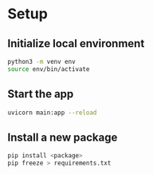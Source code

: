 # Setup

## Initialize local environment
```bash
python3 -m venv env
source env/bin/activate
```

## Start the app
```bash
uvicorn main:app --reload
```


## Install a new package
```bash
pip install <package>
pip freeze > requirements.txt
```